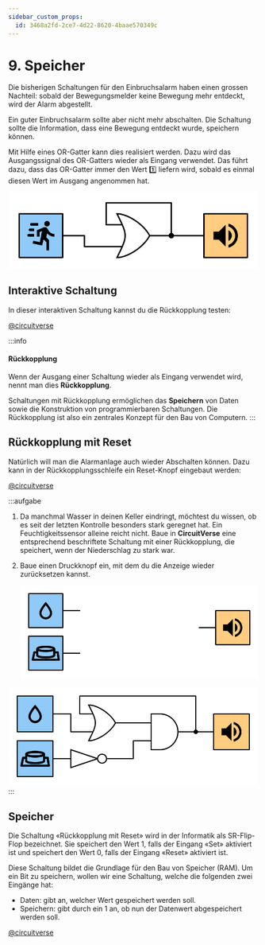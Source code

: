 ```yaml
---
sidebar_custom_props:
  id: 3468a2fd-2ce7-4d22-8620-4baae570349c
---
```


# 9. Speicher

Die bisherigen Schaltungen für den Einbruchsalarm haben einen grossen Nachteil: sobald der Bewegungsmelder keine Bewegung mehr entdeckt, wird der Alarm abgestellt.

Ein guter Einbruchsalarm sollte aber nicht mehr abschalten. Die Schaltung sollte die Information, dass eine Bewegung entdeckt wurde, speichern können.

Mit Hilfe eines OR-Gatter kann dies realisiert werden. Dazu wird das Ausgangssignal des OR-Gatters wieder als Eingang verwendet. Das führt dazu, dass das OR-Gatter immer den Wert 1️⃣ liefern wird, sobald es einmal diesen Wert im Ausgang angenommen hat.

![](images/10-feedback.svg)

## Interaktive Schaltung

In dieser interaktiven Schaltung kannst du die Rückkopplung testen:

[@circuitverse](https://circuitverse.org/simulator/embed/rothe-feedback)

:::info
#### Rückkopplung
Wenn der Ausgang einer Schaltung wieder als Eingang verwendet wird, nennt man dies **Rückkopplung**.

Schaltungen mit Rückkopplung ermöglichen das **Speichern** von Daten sowie die Konstruktion von programmierbaren Schaltungen. Die Rückkopplung ist also ein zentrales Konzept für den Bau von Computern.
:::

## Rückkopplung mit Reset

Natürlich will man die Alarmanlage auch wieder Abschalten können. Dazu kann in der Rückkopplungsschleife ein Reset-Knopf eingebaut werden:

[@circuitverse](https://circuitverse.org/simulator/embed/rothe-feedback-with-reset)

:::aufgabe
<Answer type="state" webKey="f374d232-665c-438f-bd12-63cd745fa18f" />

1. Da manchmal Wasser in deinen Keller eindringt, möchtest du wissen, ob es seit der letzten Kontrolle besonders stark geregnet hat. Ein Feuchtigkeitssensor alleine reicht nicht. Baue in **CircuitVerse** eine entsprechend beschriftete Schaltung mit einer Rückkopplung, die speichert, wenn der Niederschlag zu stark war.
2. Baue einen Druckknopf ein, mit dem du die Anzeige wieder zurücksetzen kannst.

    ![](images/10-rain-check.svg)

<Solution>

![](images/10-rain-check-solution.svg)
</Solution>
:::


## Speicher

Die Schaltung «Rückkopplung mit Reset» wird in der Informatik als SR-Flip-Flop bezeichnet.
Sie speichert den Wert 1, falls der Eingang «Set» aktiviert ist und speichert den Wert 0, falls der Eingang «Reset» aktiviert ist.

Diese Schaltung bildet die Grundlage für den Bau von Speicher (RAM). Um ein Bit zu speichern, wollen wir eine Schaltung, welche die folgenden zwei Eingänge hat:

- Daten: gibt an, welcher Wert gespeichert werden soll.
- Speichern: gibt durch ein 1 an, ob nun der Datenwert abgespeichert werden soll.

[@circuitverse](https://circuitverse.org/simulator/embed/rothe-d-flip-flop)
